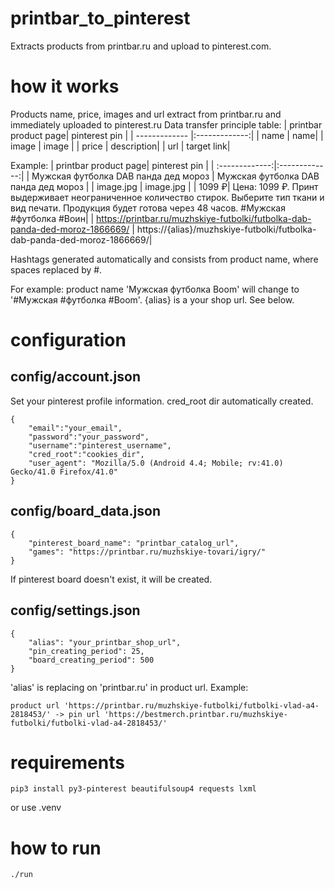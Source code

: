 # printbar_to_pinterest
Extracts products from printbar.ru and upload to pinterest.com.
# how it works
Products name, price, images and url extract from printbar.ru and immediately uploaded to pinterest.ru
Data transfer principle table:
| printbar product page| pinterest pin |
| ------------- |:-------------:| 
| name | name|
| image | image |
| price | description|
| url | target link|

Example:
| printbar product page| pinterest pin |
| :-------------:|:-------------:| 
| Мужская футболка DAB панда дед мороз | Мужская футболка DAB панда дед мороз |
| image.jpg | image.jpg |
| 1099 ₽| Цена: 1099 ₽. Принт выдерживает неограниченное количество стирок. Выберите тип ткани и вид печати. Продукция будет готова через 48 часов. #Мужская #футболка #Воин|
| https://printbar.ru/muzhskiye-futbolki/futbolka-dab-panda-ded-moroz-1866669/ | https://{alias}/muzhskiye-futbolki/futbolka-dab-panda-ded-moroz-1866669/|

Hashtags generated automatically and consists from product name, where spaces replaced by #. 

For example: product name 'Мужская футболка Boom' will change to '#Мужская #футболка #Boom'.
{alias} is a your shop url. See below.
# configuration
## config/account.json
Set your pinterest profile information. cred_root dir automatically created.
```
{
    "email":"your_email",
    "password":"your_password",
    "username":"pinterest_username",
    "cred_root":"cookies_dir",
    "user_agent": "Mozilla/5.0 (Android 4.4; Mobile; rv:41.0) Gecko/41.0 Firefox/41.0"
}
```
## config/board_data.json
```
{
    "pinterest_board_name": "printbar_catalog_url",
    "games": "https://printbar.ru/muzhskiye-tovari/igry/"
}
```
If pinterest board doesn't exist, it will be created.
## config/settings.json
```
{
    "alias": "your_printbar_shop_url",
    "pin_creating_period": 25,
    "board_creating_period": 500
}
```
'alias' is replacing on 'printbar.ru' in product url. 
Example:
```
product url 'https://printbar.ru/muzhskiye-futbolki/futbolki-vlad-a4-2818453/' -> pin url 'https://bestmerch.printbar.ru/muzhskiye-futbolki/futbolki-vlad-a4-2818453/'
```
# requirements
```
pip3 install py3-pinterest beautifulsoup4 requests lxml
```
or use .venv
# how to run
```
./run
```
